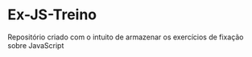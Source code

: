 # Ex-JS-Treino
Repositório criado com o intuito de armazenar os exercícios de fixação sobre JavaScript
